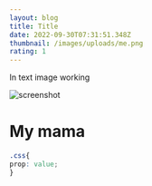 ```yaml
---
layout: blog
title: Title
date: 2022-09-30T07:31:51.348Z
thumbnail: /images/uploads/me.png
rating: 1
---
```

I﻿n text image working

![screenshot](/images/uploads/screenshot_1.png "screenshot")

# M﻿y mama



```css
.css{
prop: value;
}
```